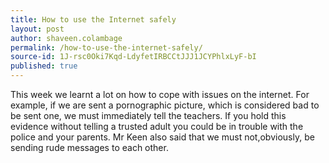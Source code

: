 ```yaml
---
title: How to use the Internet safely
layout: post
author: shaveen.colambage
permalink: /how-to-use-the-internet-safely/
source-id: 1J-rsc0Oki7Kqd-LdyfetIRBCCtJJJ1JCYPhlxLyF-bI
published: true
---
```

This week we learnt a lot on how to cope with issues on the internet. For example, if we are sent a pornographic picture, which is considered bad to be sent one, we must immediately tell the teachers. If you hold this evidence without telling a trusted adult you could be in trouble with the police and your parents. Mr Keen also said that we must not,obviously, be sending rude messages to each other.

